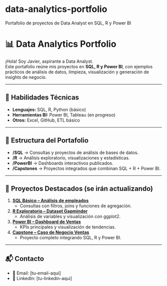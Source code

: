# data-analytics-portfolio
Portafolio de proyectos de Data Analyst en SQL, R y Power BI

# 📊 Data Analytics Portfolio

¡Hola! Soy Javier, aspirante a Data Analyst.  
Este portafolio reúne mis proyectos en **SQL, R y Power BI**, con ejemplos prácticos de análisis de datos, limpieza, visualización y generación de insights de negocio.  

---

## 🚀 Habilidades Técnicas
- **Lenguajes:** SQL, R, Python (básico)
- **Herramientas BI:** Power BI, Tableau (en progreso)
- **Otros:** Excel, GitHub, ETL básico

---

## 📂 Estructura del Portafolio
- **/SQL** → Consultas y proyectos de análisis de bases de datos.  
- **/R** → Análisis exploratorio, visualizaciones y estadísticas.  
- **/PowerBI** → Dashboards interactivos publicados.  
- **/Capstones** → Proyectos integrados que combinan SQL + R + Power BI.  

---

## 📌 Proyectos Destacados (se irán actualizando)
1. **[SQL Básico – Análisis de empleados](./SQL)**
   - Consultas con filtros, joins y funciones de agregación.
2. **[R Exploratorio – Dataset Gapminder](./R)**
   - Análisis de variables y visualización con ggplot2.
3. **[Power BI – Dashboard de Ventas](./PowerBI)**
   - KPIs principales y visualización de tendencias.
4. **[Capstone – Caso de Negocio Ventas](./Capstones)**
   - Proyecto completo integrando SQL, R y Power BI.

---

## 📬 Contacto
- 📧 Email: [tu-email-aqui]  
- 💼 LinkedIn: [tu-linkedin-aqui]  
